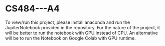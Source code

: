 # CS484---A4

To view/run this project, please install anaconda and run the JupiterNotebook provided in the repository. 
For the nature of the project, it will be better to run the notebook with GPU instead of CPU. An alternative 
will be to run the Notebook on Google Colab with GPU runtime.
